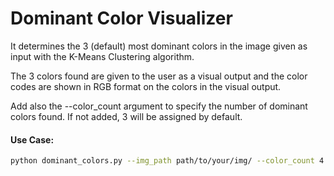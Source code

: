 <h1>Dominant Color Visualizer</h1>

It determines the 3 (default) most dominant colors in the image given as input with the K-Means Clustering algorithm.  

The 3 colors found are given to the user as a visual output and the color codes are shown in RGB format on the colors in the visual output.

Add also the --color_count argument to specify the number of dominant colors found. If not added, 3 will be assigned by default.

<h4>Use Case:</h4>

```bash
python dominant_colors.py --img_path path/to/your/img/ --color_count 4
```